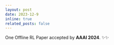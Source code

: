 ```yaml
---
layout: post
date: 2023-12-9
inline: true
related_posts: false
---
```


One Offline RL Paper accepted by **AAAI 2024**. :sparkles::sparkles:
